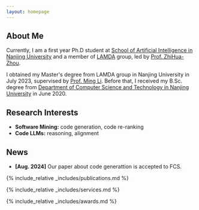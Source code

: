 ```yaml
---
layout: homepage
---
```


## About Me

Currently, I am a first year Ph.D student at [School of Artificial Intelligence in Nanjing University](https://ai.nju.edu.cn/) and a member of [LAMDA](https://www.lamda.nju.edu.cn/) group, led by [Prof. ZhiHua-Zhou](https://cs.nju.edu.cn/zhouzh).

I obtained my Master's degree from LAMDA group in Nanjing University in July 2023, supervised by [Prof. Ming Li](https://www.lamda.nju.edu.cn/lim/). Before that, I received my B.Sc. degree from [Department of Computer Science and Technology in Nanjing University](https://cs.nju.edu.cn/) in June 2020.

## Research Interests

- **Software Mining:** code generation, code re-ranking
- **Code LLMs:** reasoning, alignment

## News

- **[Aug. 2024]** Our paper about code generattion is accepted to FCS.

{% include_relative _includes/publications.md %}

{% include_relative _includes/services.md %}

{% include_relative _includes/awards.md %}
